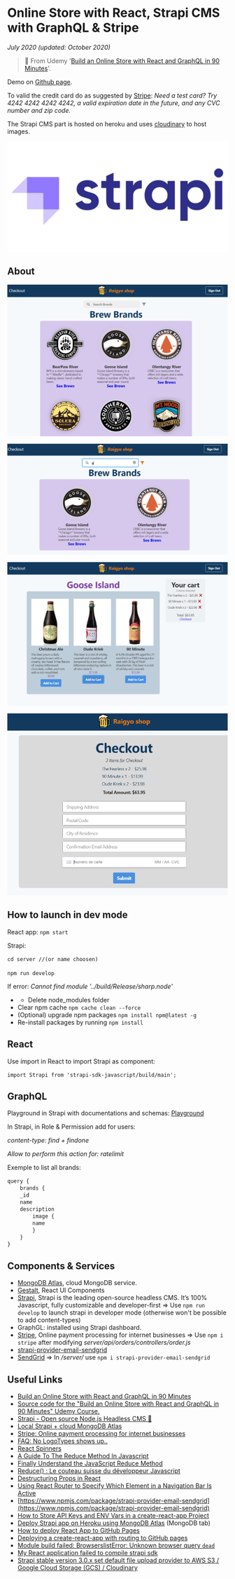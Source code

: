 # Online Store with React, Strapi CMS with GraphQL & Stripe

*July 2020 (updated: October 2020)*

> 🔨 From Udemy '[Build an Online Store with React and GraphQL in 90 Minutes](https://www.udemy.com/course/build-an-online-store-with-react-and-graphql-in-90-minutes/)'.

Demo on [Github page](https://raigyo.github.io/react-online-store).

To valid the credit card do as suggested by [Stripe](https://stripe.dev/react-stripe-elements/): *Need a test card? Try 4242 4242 4242 4242, a valid expiration date in the future, and any CVC number and zip code.*

The Strapi CMS part is hosted on heroku and uses [cloudinary](https://cloudinary.com/) to host images.

![screen-01.PNG](img-readme/strapi.jpg)

## About

![screen-01.PNG](img-readme/screen-01.PNG)

![screen-02.PNG](img-readme/screen-02.PNG)

![screen-03.PNG](img-readme/screen-03.PNG)

![screen-04.PNG](img-readme/screen-04.PNG)


## How to launch in dev mode

React app: `npm start`

Strapi:

```
cd server //(or name choosen)

npm run develop
```

If error: *Cannot find module '../build/Release/sharp.node'*

- - Delete node_modules folder
- Clear npm cache `npm cache clean --force`
- (Optional) upgrade npm packages `npm install npm@latest -g`
- Re-install packages by running `npm install`

## React

Use import in React to import Strapi as component:

```
import Strapi from 'strapi-sdk-javascript/build/main';
```

## GraphQL

Playground in Strapi with documentations and schemas: [Playground](http://localhost:1337/graphql)

In Strapi, in Role & Permission add for users:

*content-type: find + findone*

*Allow to perform this action for: ratelimit*

Exemple to list all brands:

```
query {
	brands {
  	_id
    name
    description
        image {
        name
        }
	}
}
```

## Components & Services

- [MongoDB Atlas](https://www.mongodb.com/cloud/atlas), cloud MongoDB service.
- [Gestalt](https://madewithreact.com/gestalt-react-ui-components/), React UI Components
- [Strapi](https://strapi.io/), Strapi is the leading open-source headless
CMS. It’s 100% Javascript, fully customizable and developer-first
      => Use `npm run develop` to launch strapi in developer mode
      (otherwise won't be possible to add content-types)
- GraphGL: installed using Strapi dashboard.
- [Stripe](https://stripe.com/fr-be), Online payment processing for internet businesses
      => Use `npm i stripe` after modifying *server/api/orders/controllers/order.js*
- [strapi-provider-email-sendgrid](https://www.npmjs.com/package/strapi-provider-email-sendgrid)
- [SendGrid](https://sendgrid.com/)
      => In */server/* use `npm i strapi-provider-email-sendgrid`


## Useful Links

- [Build an Online Store with React and GraphQL in 90 Minutes](https://www.udemy.com/course/build-an-online-store-with-react-and-graphql-in-90-minutes/)
- [Source code for the "Build an Online Store with React and GraphQL in 90 Minutes" Udemy Course.](https://github.com/peelmicro/build-an-online-store-with-react-and-graphql-in-90-minutes)
- [Strapi - Open source Node.js Headless CMS 🚀](https://strapi.io/)
- [Local Strapi + cloud MongoDB Atlas](https://medium.com/@firstsquares/local-strapi-cloud-mongodb-atlas-cc65288f0dee)
- [Stripe: Online payment processing for internet businesses](https://stripe.com/fr-be)
- [FAQ: No LogoTypes shows up..](https://www.udemy.com/course/build-an-online-store-with-react-and-graphql-in-90-minutes/learn/lecture/11669406#questions/9412605)
- [React Spinners](https://www.davidhu.io/react-spinners/)
- [A Guide To The Reduce Method In Javascript​](https://www.freecodecamp.org/news/reduce-f47a7da511a9/)
- [Finally Understand the JavaScript Reduce Method](https://alligator.io/js/finally-understand-reduce/)
- [Reduce() : Le couteau suisse du développeur Javascript](https://medium.com/@hkairi/reduce-le-couteau-suisse-du-d%C3%A9veloppeur-javascript-8cf4b6f98304)
- [Destructuring Props in React](https://medium.com/@lcriswell/destructuring-props-in-react-b1c295005ce0)
- [Using React Router <NavLink> to Specify Which Element in a Navigation Bar Is Active](https://medium.com/swlh/using-react-router-navlink-to-specify-the-active-element-in-a-navigation-bar-38700ffd4900)
- [https://www.npmjs.com/package/strapi-provider-email-sendgrid](https://www.npmjs.com/package/strapi-provider-email-sendgrid)
- [How to Store API Keys and ENV Vars in a create-react-app Project](https://lortza.github.io/2018/05/22/create-react-app-api-keys.html)
- [Deploy Strapi app on Heroku using MongoDB Atlas](https://strapi.io/documentation/v3.x/deployment/heroku.html) (MongoDB tab)
- [How to deploy React App to GitHub Pages](https://dev.to/yuribenjamin/how-to-deploy-react-app-in-github-pages-2a1f)
- [Deploying a create-react-app with routing to GitHub pages](https://medium.com/@bennirus/deploying-a-create-react-app-with-routing-to-github-pages-f386b6ce84c2)
- [Module build failed: BrowserslistError: Unknown browser query `dead`](https://stackoverflow.com/questions/52939103/browserslisterror-unknown-browser-query-dead-in-react-express-app)
- [My React application failed to compile strapi sdk](https://stackoverflow.com/questions/57650891/my-react-application-failed-to-compile-strapi-sdk)
- [Strapi stable version 3.0.x set default file upload provider to AWS S3 / Google Cloud Storage (GCS) / Cloudinary](https://medium.com/@kwinten.yc.li/strapi-set-default-file-upload-provider-to-s3-cloudinary-rackspace-5b8ef6f61daa)